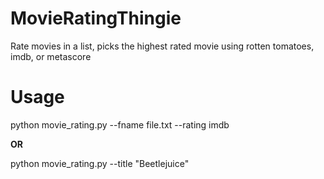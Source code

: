 # MovieRatingThingie
Rate movies in a list, picks the highest rated movie using rotten tomatoes, imdb, or metascore

# Usage

python movie_rating.py --fname file.txt --rating imdb

**OR**

python movie_rating.py --title "Beetlejuice"
